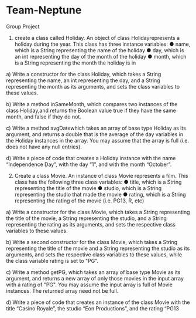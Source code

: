 # Team-Neptune
Group Project

1) create a  class called Holiday. An object of class Holidayrepresents a holiday during the year. This class has three instance variables:
● name, which is a String representing the name of the holiday
● day, which is an int representing the day of the month of the holiday
● month, which is a String representing the month the holiday is in

a) Write a constructor for the class Holiday, which takes a String representing the name, an
int representing the day, and a String representing the month as its arguments, and sets the
class variables to these values.

b) Write a method inSameMonth, which compares two instances of the class Holiday,and
returns the Boolean value true if they have the same month, and false if they do not.

c) Write a method avgDatewhich takes an array of base type Holiday as its argument, and
returns a double that is the average of the day variables in the Holiday instances in the
array. You may assume that the array is full (i.e. does not have any null entries).

d) Write a piece of code that creates a Holiday instance with the name “Independence Day”,
with the day “1”, and with the month “October”.

2) Create a  class Movie. An instance of class Movie represents a film. This class has the following three class variables:
● title, which is a String representing the title of the movie
● studio, which is a String representing the studio that made the movie
● rating, which is a String representing the rating of the movie (i.e. PG13, R, etc)

a) Write a constructor for the class Movie, which takes a String representing the title of the
movie, a String representing the studio, and a String representing the rating as its
arguments, and sets the respective class variables to these values.

b) Write a second constructor for the class Movie, which takes a String representing the title
of the movie and a String representing the studio as its arguments, and sets the respective
class variables to these values, while the class variable rating is set to "PG".

c) Write a method getPG, which takes an array of base type Movie as its argument, and
returns a new array of only those movies in the input array with a rating of "PG". You may
assume the input array is full of Movie instances. The returned array need not be full.

d) Write a piece of code that creates an instance of the class Movie with the title “Casino
Royale”, the studio “Eon Productions”, and the rating “PG13